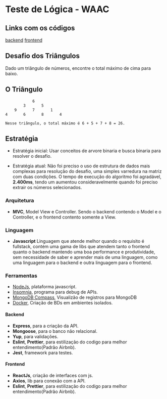 # Teste de Lógica - WAAC 

## Links com os códigos
[backend](https://github.com/SilvaMesquitaBruno/waac-backend-triangulos)
[frontend](https://github.com/SilvaMesquitaBruno/waac-frontend-triangulos)

## Desafio dos Triângulos

Dado um triângulo de números, encontre o total máximo de cima para baixo.

## O Triângulo

                6
            3       5
        9       7       1
    4       6       8       4    

    Nesse triângulo, o total máximo é 6 + 5 + 7 + 8 = 26.
 
## Estratégia

- Estratégia inicial: Usar conceitos de arvore binaria e busca binaria para resolver o desafio.

- Estratégia atual: Não foi preciso o uso de estrutura de dados mais complexas para resolução do desafio, uma simples varredura na matriz com duas condições. O tempo de execução do algoritmo foi agradável, **2.400ms**, tendo um aumentou consideravelmente quando foi preciso extrair os números selecionados.

### Arquitetura

- **MVC**, Model View e Controller.
Sendo o backend contendo o Model e o Controller, e o frontend contento somente a View.


### Linguagem

- **Javascript**
Linguagem que atende melhor quando o requisito é fullstack, contém uma gama de libs que atendem tanto o frontend quanto o backend mantendo uma boa performance e produtividade, sem necessidade de saber e aprender mais de uma linguagem, como uma linguagem para o backend e outra linguagem para o frontend.

### Ferramentas

- [NodeJs](https://nodejs.org/en/), plataforma javascript.
- [Insomnia](https://insomnia.rest/), programa para debug de APIs.
- [MongoDB Compass](https://www.mongodb.com/products/compass), Visualizão de registros para MongoDB
- [Docker](https://www.docker.com/), Criação de BDs em ambientes isolados.

#### Backend

- **Express**, para a criação da API.
- **Mongoose**, para o banco não relacional.
- **Yup**, para validações. 
- **Eslint**, **Prettier**, para estilização do codigo para melhor entendimento(Padrão Airbnb).
- **Jest**, framework para testes.

#### Frontend
    
- **ReactJs**, criação de interfaces com js.
- **Axios**, lib para conexão com a API.
- **Eslint**, **Prettier**, para estilização do codigo para melhor entendimento(Padrão Airbnb).

